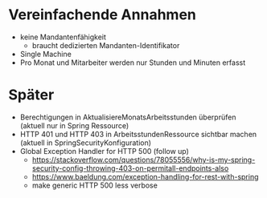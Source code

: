 # Vereinfachende Annahmen

- keine Mandantenfähigkeit
    - braucht dedizierten Mandanten-Identifikator
- Single Machine
- Pro Monat und Mitarbeiter werden nur Stunden und Minuten erfasst

# Später
- Berechtigungen in AktualisiereMonatsArbeitsstunden überprüfen (aktuell nur in Spring Ressource)
- HTTP 401 und HTTP 403 in ArbeitsstundenRessource sichtbar machen (aktuell in SpringSecurityKonfiguration) 
- Global Exception Handler for HTTP 500 (follow up)
  - https://stackoverflow.com/questions/78055556/why-is-my-spring-security-config-throwing-403-on-permitall-endpoints-also
  - https://www.baeldung.com/exception-handling-for-rest-with-spring
  - make generic HTTP 500 less verbose

